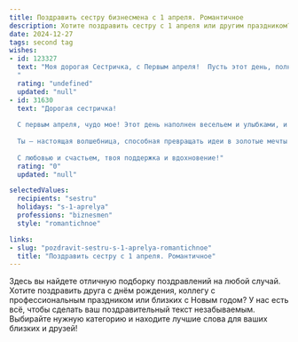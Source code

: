 ```yaml
---
title: Поздравить сестру бизнесмена с 1 апреля. Романтичное
description: Хотите поздравить сестру с 1 апреля или другим праздником? Наш ИИ создаст незабываемое поздравление, а вы обязательно выделитесь среди других.  
date: 2024-12-27
tags: second tag
wishes:
- id: 123327
  text: "Моя дорогая Сестричка, с Первым апреля!  Пусть этот день, полный шуток и улыбок, станет лишь предвестником  яркого и успешного года, полного любви, счастья и невероятных достижений в твоем блестящем бизнесе.  Ты – моя самая сильная, целеустремлённая и очаровательная сестра, и я бесконечно горжусь тобой.  Пусть твоя жизнь будет наполнена  радостью, как весенний сад, и  любовью, такой же нежной и неповторимой, как ты сама.  Целую тебя крепко!
  "
  rating: "undefined"
  updated: "null"
- id: 31630
  text: "Дорогая сестричка!
  
  С первым апреля, чудо мое! Этот день наполнен весельем и улыбками, и я хочу пожелать тебе не только шуток, но и искренних радостей. Пусть в мире бизнеса, как в шахматной партии, ты всегда находишь верный ход, а каждый новый проект придает тебе крылья вдохновения.
  
  Ты — настоящая волшебница, способная превращать идеи в золотые мечты! Пусть все твои начинания приносят успех и радость, а сердце всегда бьётся в ритме любви и счастья. Желаю тебе, чтобы каждый день был полон приятных сюрпризов, а рядом всегда были верные друзья и любимые люди.
  
  С любовью и счастьем, твоя поддержка и вдохновение!"
  rating: "0"
  updated: "null"

selectedValues:
  recipients: "sestru"
  holidays: "s-1-aprelya"
  professions: "biznesmen"
  style: "romantichnoe"

links:
- slug: "pozdravit-sestru-s-1-aprelya-romantichnoe"
  title: "Поздравить сестру с 1 апреля. Романтичное"
---
```


Здесь вы найдете отличную подборку поздравлений на любой случай. 
Хотите поздравить друга с днём рождения, коллегу с профессиональным праздником или близких с Новым годом? У нас есть всё, чтобы сделать ваш поздравительный текст незабываемым. Выбирайте нужную категорию и находите лучшие слова для ваших близких и друзей!
